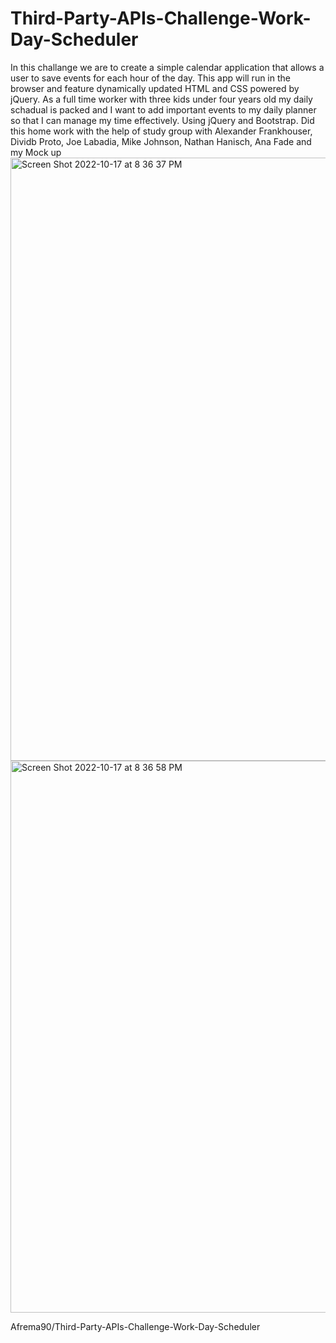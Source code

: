 # Third-Party-APIs-Challenge-Work-Day-Scheduler
In this challange we are to create a simple calendar application that allows a user to save events for each hour of the day. This app will run in the browser and feature dynamically updated HTML and CSS powered by jQuery.
As a full time worker with three kids under four years old my daily schadual is packed and I want to add important events to my daily planner so that I can manage my time effectively. 
Using jQuery and Bootstrap.
Did this home work with the help of study group with Alexander Frankhouser, Dividb Proto, Joe Labadia, Mike Johnson, Nathan Hanisch, Ana Fade and my 
Mock up<img width="965" alt="Screen Shot 2022-10-17 at 8 36 37 PM" src="https://user-images.githubusercontent.com/112598840/196308747-dbc23e16-d9e5-4cbf-ba1c-3fa82b5e711b.png">
<img width="883" alt="Screen Shot 2022-10-17 at 8 36 58 PM" src="https://user-images.githubusercontent.com/112598840/196308752-24857aec-7e9a-4e3b-920a-9134108b8ddc.png">

 Afrema90/Third-Party-APIs-Challenge-Work-Day-Scheduler
 
